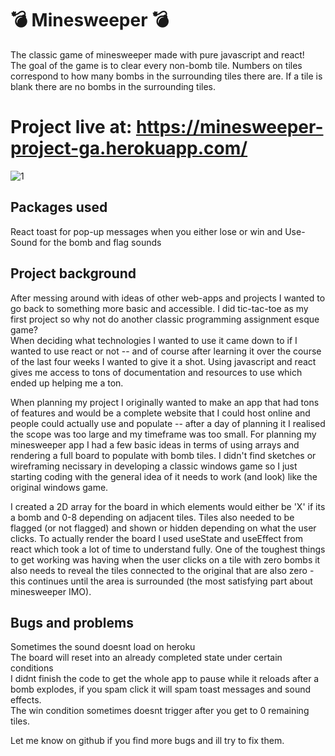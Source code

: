 # 💣 Minesweeper 💣
The classic game of minesweeper made with pure javascript and react!   
The goal of the game is to clear every non-bomb tile. Numbers on tiles correspond to how many bombs in the surrounding tiles there are. If a tile is blank there are no bombs in the surrounding tiles.

# Project live at: https://minesweeper-project-ga.herokuapp.com/  
![1](https://i.imgur.com/fxt2MQ4.png)

## Packages used  
React toast for pop-up messages when you either lose or win and Use-Sound for the bomb and flag sounds

## Project background  
After messing around with ideas of other web-apps and projects I wanted to go back to something more basic and accessible. I did tic-tac-toe as my first project so why not do another classic programming assignment esque game?  
When deciding what technologies I wanted to use it came down to if I wanted to use react or not -- and of course after learning it over the course of the last four weeks I wanted to give it a shot. Using javascript and react gives me access to tons of documentation and resources to use which ended up helping me a ton.  

When planning my project I originally wanted to make an app that had tons of features and would be a complete website that I could host online and people could actually use and populate -- after a day of planning it I realised the scope was too large and my timeframe was too small. For planning my minesweeper app I had a few basic ideas in terms of using arrays and rendering a full board to populate with bomb tiles. I didn't find sketches or wireframing necissary in developing a classic windows game so I just starting coding with the general idea of it needs to work (and look) like the original windows game.  

I created a 2D array for the board in which elements would either be 'X' if its a bomb and 0-8 depending on adjacent tiles. Tiles also needed to be flagged (or not flagged) and shown or hidden depending on what the user clicks. To actually render the board I used useState and useEffect from react which took a lot of time to understand fully. One of the toughest things to get working was having when the user clicks on a tile with zero bombs it also needs to reveal the tiles connected to the original that are also zero - this continues until the area is surrounded (the most satisfying part about minesweeper IMO).

## Bugs and problems  
Sometimes the sound doesnt load on heroku  
The board will reset into an already completed state under certain conditions  
I didnt finish the code to get the whole app to pause while it reloads after a bomb explodes, if you spam click it will spam toast messages and sound effects.  
The win condition sometimes doesnt trigger after you get to 0 remaining tiles.  

Let me know on github if you find more bugs and ill try to fix them.

